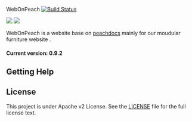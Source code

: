 WebOnPeach [![Build Status](https://travis-ci.org/lightspread/WebOnPeach.svg?branch=master)](https://travis-ci.org/lightspread/WebOnPeach/WebOnPeach)

![](./public/img/logo_128.ico) ![](https://github.com/peachdocs/peach/raw/master/public/img/favicon.ico)

WebOnPeach is a website base on [peachdocs](https://github.com/peachdocs/peach) mainly for our moudular furniture website .

#### Current version: 0.9.2

## Getting Help


## License

This project is under Apache v2 License. See the [LICENSE](LICENSE) file for the full license text.